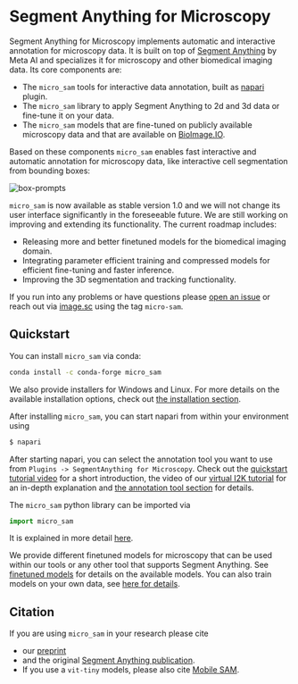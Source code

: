 # Segment Anything for Microscopy

Segment Anything for Microscopy implements automatic and interactive annotation for microscopy data. It is built on top of [Segment Anything](https://segment-anything.com/) by Meta AI and specializes it for microscopy and other biomedical imaging data.
Its core components are:
- The `micro_sam` tools for interactive data annotation, built as [napari](https://napari.org/stable/) plugin.
- The `micro_sam` library to apply Segment Anything to 2d and 3d data or fine-tune it on your data.
- The `micro_sam` models that are fine-tuned on publicly available microscopy data and that are available on [BioImage.IO](https://bioimage.io/#/).

Based on these components `micro_sam` enables fast interactive and automatic annotation for microscopy data, like interactive cell segmentation from bounding boxes:

![box-prompts](https://github.com/computational-cell-analytics/micro-sam/assets/4263537/d04cb158-9f5b-4460-98cd-023c4f19cccd)

`micro_sam` is now available as stable version 1.0 and we will not change its user interface significantly in the foreseeable future.
We are still working on improving and extending its functionality. The current roadmap includes:
- Releasing more and better finetuned models for the biomedical imaging domain.
- Integrating parameter efficient training and compressed models for efficient fine-tuning and faster inference.
- Improving the 3D segmentation and tracking functionality.

If you run into any problems or have questions please [open an issue](https://github.com/computational-cell-analytics/micro-sam/issues/new) or reach out via [image.sc](https://forum.image.sc/) using the tag `micro-sam`.


## Quickstart

You can install `micro_sam` via conda:
```bash
conda install -c conda-forge micro_sam
```
We also provide installers for Windows and Linux. For more details on the available installation options, check out [the installation section](#installation).

After installing `micro_sam`, you can start napari from within your environment using

```bash
$ napari
```
After starting napari, you can select the annotation tool you want to use from `Plugins -> SegmentAnything for Microscopy`. Check out the [quickstart tutorial video](https://youtu.be/gcv0fa84mCc) for a short introduction, the video of our [virtual I2K tutorial](https://www.youtube.com/watch?v=dxjU4W7bCis&list=PLdA9Vgd1gxTbvxmtk9CASftUOl_XItjDN&index=33) for an in-depth explanation and [the annotation tool section](#annotation-tools) for details.

The `micro_sam` python library can be imported via

```python
import micro_sam
```

It is explained in more detail [here](#using-the-python-library).

We provide different finetuned models for microscopy that can be used within our tools or any other tool that supports Segment Anything. See [finetuned models](#finetuned-models) for details on the available models.
You can also train models on your own data, see [here for details](#training-your-own-model).

## Citation

If you are using `micro_sam` in your research please cite
- our [preprint](https://doi.org/10.1101/2023.08.21.554208)
- and the original [Segment Anything publication](https://arxiv.org/abs/2304.02643).
- If you use a `vit-tiny` models, please also cite [Mobile SAM](https://arxiv.org/abs/2306.14289).
